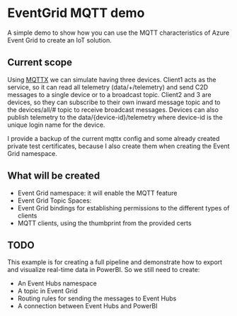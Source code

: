 # EventGrid MQTT demo

A simple demo to show how you can use the MQTT characteristics of Azure Event Grid to create an IoT solution.

## Current scope

Using [MQTTX](https://mqttx.app/) we can simulate having three devices. Client1 acts as the service, so it can read all telemetry (data/+/telemetry) and send C2D messages to a single device or to a broadcast topic. Client2 and 3 are devices, so they can subscribe to their own inward message topic and to the devices/all/# topic to receive broadcast messages. Devices can also publish telemetry to the data/{device-id}/telemetry where device-id is the unique login name for the device.

I provide a backup of the current mqttx config and some already created private test certificates, because I also create them when creating the Event Grid namespace.


## What will be created

* Event Grid namespace: it will enable the MQTT feature
* Event Grid Topic Spaces: 
* Event Grid bindings for establishing permissions to the different types of clients
* MQTT clients, using the thumbprint from the provided certs

## TODO

This example is for creating a full pipeline and demonstrate how to export and visualize real-time data in PowerBI. So we still need to create:

* An Event Hubs namespace
* A topic in Event Grid
* Routing rules for sending the messages to Event Hubs
* A connection between Event Hubs and PowerBI